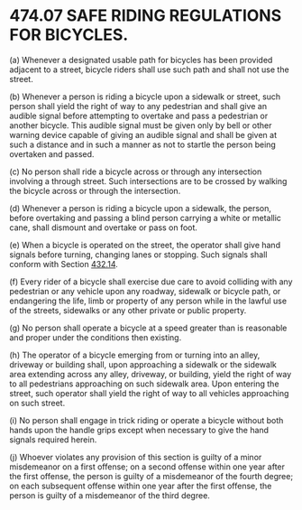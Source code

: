 474.07 SAFE RIDING REGULATIONS FOR BICYCLES.
============================================

​(a) Whenever a designated usable path for bicycles has been provided
adjacent to a street, bicycle riders shall use such path and shall not
use the street.

​(b) Whenever a person is riding a bicycle upon a sidewalk or street,
such person shall yield the right of way to any pedestrian and shall
give an audible signal before attempting to overtake and pass a
pedestrian or another bicycle. This audible signal must be given only by
bell or other warning device capable of giving an audible signal and
shall be given at such a distance and in such a manner as not to startle
the person being overtaken and passed.

​(c) No person shall ride a bicycle across or through any intersection
involving a through street. Such intersections are to be crossed by
walking the bicycle across or through the intersection.

​(d) Whenever a person is riding a bicycle upon a sidewalk, the person,
before overtaking and passing a blind person carrying a white or
metallic cane, shall dismount and overtake or pass on foot.

​(e) When a bicycle is operated on the street, the operator shall give
hand signals before turning, changing lanes or stopping. Such signals
shall conform with Section [432.14](1f90e301.html).

​(f) Every rider of a bicycle shall exercise due care to avoid colliding
with any pedestrian or any vehicle upon any roadway, sidewalk or bicycle
path, or endangering the life, limb or property of any person while in
the lawful use of the streets, sidewalks or any other private or public
property.

​(g) No person shall operate a bicycle at a speed greater than is
reasonable and proper under the conditions then existing.

​(h) The operator of a bicycle emerging from or turning into an alley,
driveway or building shall, upon approaching a sidewalk or the sidewalk
area extending across any alley, driveway, or building, yield the right
of way to all pedestrians approaching on such sidewalk area. Upon
entering the street, such operator shall yield the right of way to all
vehicles approaching on such street.

​(i) No person shall engage in trick riding or operate a bicycle without
both hands upon the handle grips except when necessary to give the hand
signals required herein.

​(j) Whoever violates any provision of this section is guilty of a minor
misdemeanor on a first offense; on a second offense within one year
after the first offense, the person is guilty of a misdemeanor of the
fourth degree; on each subsequent offense within one year after the
first offense, the person is guilty of a misdemeanor of the third
degree.
